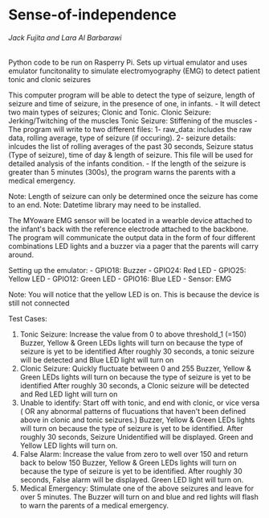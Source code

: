 # Sense-of-independence
###### Jack Fujita and Lara Al Barbarawi

Python code to be run on Rasperry Pi. Sets up virtual emulator and uses emulator funcitonality to simulate electromyography (EMG) to detect patient tonic and clonic seizures

This computer program will be able to detect the type of seizure, length of seizure and time of seizure, in the presence of one, in infants.
	- It will detect two main types of seizures; Clonic and Tonic.
		Clonic Seizure: Jerking/Twitching of the muscles
		Tonic Seizure: Stiffening of the muscles
	- The program will write to two different files: 
		1- raw_data: includes the raw data, rolling average, type of seizure (if occuring).
		2- seizure details: inlcudes the list of rolling averages of the past 30 seconds, Seizure status (Type of seizure), time of day & length of seizure.
			This file will be used for detailed analysis of the infants condition. 
	- If the length of the seizure is greater than 5 minutes (300s), the program warns the parents with a medical emergency.

Note: Length of seizure can only be determined once the seizure has come to an end.
Note: Datetime library may need to be installed.

The MYoware EMG sensor will be located in a wearble device attached to the infant's back with the reference electrode attached to the backbone.
The program will communicate the output data in the form of four different combinations LED lights and a buzzer via a pager that the parents will carry around.


Setting up the emulator:
	- GPIO18: Buzzer 
	- GPIO24: Red LED
	- GPIO25: Yellow LED
	- GPIO12: Green LED
	- GPIO16: Blue LED
	- Sensor: EMG

Note: You will notice that the yellow LED is on. This is because the device is still not connected


Test Cases:
   1. Tonic Seizure:
	Increase the value from 0 to above threshold_1 (=150)
	Buzzer, Yellow & Green LEDs lights will turn on because the type of seizure is yet to be identified
	After roughly 30 seconds, a tonic seizure will be detected and Blue LED light will turn on
   2. Clonic Seizure:
	Quickly fluctuate between 0 and 255
	Buzzer, Yellow & Green LEDs lights will turn on because the type of seizure is yet to be identified
	After roughly 30 seconds, a Clonic seizure will be detected and Red LED light will turn on
   3. Unable to identify:
	Start off with tonic, and end with clonic, or vice versa ( OR any abnormal patterns of flucuations that haven't been defined above in clonic and tonic seizures.)
	Buzzer, Yellow & Green LEDs lights will turn on because the type of seizure is yet to be identified.
	After roughly 30 seconds, Seizure Unidentified will be displayed. Green and Yellow LED lights will turn on.
   4. False Alarm:
	Increase the value from zero to well over 150 and return back to below 150
	Buzzer, Yellow & Green LEDs lights will turn on because the type of seizure is yet to be identified.
	After roughly 30 seconds, False alarm will be displayed. Green LED light will turn on.
   5. Medical Emergency:
	Stimulate one of the above seizures and leave for over 5 minutes.
	The Buzzer will turn on and blue and red lights will flash to warn the parents of a medical emergency.
